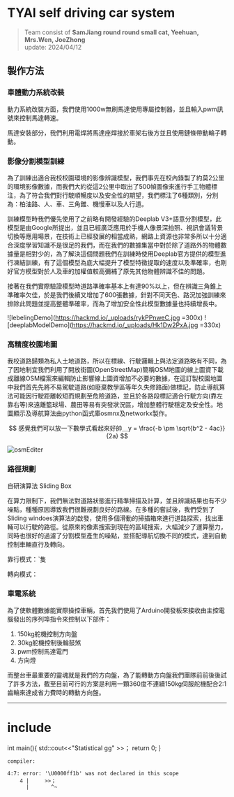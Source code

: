 # TYAI self driving car system
> Team consist of **SamJiang round round small cat, Yeehuan, Mrs.Wen, JoeZhong**  
> update: 2024/04/12

## 製作方法

### 車體動力系統改裝
動力系統改裝方面，我們使用1000w無刷馬達使用專屬控制器，並且輸入pwm訊號來控制馬達轉速。

馬達安裝部分，我們利用電焊將馬達座焊接於車架右後方並且使用鏈條帶動輪子轉動。

### 影像分割模型訓練
為了訓練出適合我校校園環境的影像辨識模型，我們事先在校內錄製了約莫2公里的環境影像數據，而我們大約從這2公里中取出了500幀圖像來進行手工物體標注，為了符合我們對行駛順暢度以及安全性的期望，我們標注了6種類別，分別為：柏油路、人、車、三角錐、機慢車以及人行道。

訓練模型時我們優先使用了之前略有開發經驗的Deeplab V3+語意分割模型，此模型是由Google所提出，並且已經廣泛應用於手機人像景深拍照、視訊會議背景切換等應用場景，在技術上已經發展的相當成熟，網路上資源也非常多所以十分適合深度學習知識不是很足的我們，而在我們的數據集當中對於除了道路外的物體數據量是相對少的，為了解決這個問題我們在訓練時使用Deeplab官方提供的模型進行凍結訓練，有了這個模型為底大幅提升了模型特徵提取的速度以及準確率，也剛好官方模型對於人及車的加權值較高彌補了原先其他物體辨識不佳的問題。

接著在我們實際驗證模型時道路準確率基本上有達90%以上，但在辨識三角錐上準確率欠佳，於是我們後續又增加了600張數據，針對不同天色、路況加強訓練來排除此問題並提高整體準確率，而為了增加安全性此模型數據量也持續增長中。

![lebelingDemo](https://hackmd.io/_uploads/rykPPnweC.jpg =300x)
![deeplabModelDemo](https://hackmd.io/_uploads/Hk1Dw2PxA.jpg =330x)

### 高精度校園地圖

我校道路歸類為私人土地道路，所以在標線、行駛邏輯上與法定道路略有不同，為了因地制宜我們利用了開放街圖(OpenStreetMap)簡稱OSM地圖的線上圖資下載成離線OSM檔案來編輯防止影響線上圖資增加不必要的數據，在這訂製校園地圖中我們首先先將不易駕駛道路(如廢棄教學區等年久失修路面)做標記，防止導航算法可能因行駛距離較短而規劃至危險道路，並且於各路段標記適合行駛方向(靠左靠右等)來遠離籃球場、農田等易有突發狀況區，增加整體行駛穩定及安全性。地圖顯示及導航算法由python函式庫osmnx及networkx製作。

$$
感覺我們可以放一下數學式看起來好帥＿y = \frac{-b \pm \sqrt{b^2 - 4ac}}{2a}
$$

![osmEditer](https://hackmd.io/_uploads/rJQI-pvgC.png)

### 路徑規劃

自研演算法 Sliding Box 

在算力限制下，我們無法對道路狀態進行精準掃描及計算，並且辨識結果也有不少噪點，種種原因導致我們很難規劃良好的路線。在多種的嘗試後，我們受到了Sliding windoes演算法的啟發，使用多個滑動的掃描箱來進行道路探索，找出車輛可以行駛的路徑。從原來的像素搜索到現在的區域搜索，大幅減少了運算壓力，同時也很好的過濾了分割模型產生的噪點，並搭配導航切換不同的模式，達到自動控制車輛直行及轉向。

靠行模式：ˋ隻

轉向模式：



### 車電系統

為了使軟體數據能實際操控車輛，首先我們使用了Arduino開發板來接收由主控電腦發出的序列埠指令來控制以下部件：

1. 150kg舵機控制方向盤
2. 30kg舵機控制後輪鼓煞
3. pwm控制馬達電門
4. 方向燈

而整台車最重要的靈魂就是我們的方向盤，為了能轉動方向盤我們團隊前前後後試了許多方法，截至目前可行的方案是利用一顆360度不連續150kg伺服舵機配合2:1齒輪來達成省力費時的轉動方向盤。

---

# include <iostream>
int main(){
 std::cout<<"Statistical gg"
    >>；
return 0;
｝
  
    
    
    
``` 
compiler:
    
4:7: error: '\U0000ff1b' was not declared in this scope
    4 |     >>；
      |       ^~
```